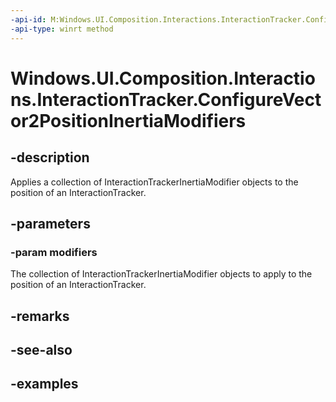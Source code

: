```yaml
---
-api-id: M:Windows.UI.Composition.Interactions.InteractionTracker.ConfigureVector2PositionInertiaModifiers(Windows.Foundation.Collections.IIterable{Windows.UI.Composition.Interactions.InteractionTrackerVector2InertiaModifier})
-api-type: winrt method
---
```


<!-- Method syntax.
public void InteractionTracker.ConfigureVector2PositionInertiaModifiers(IIterable<InteractionTrackerVector2InertiaModifier> modifiers)
-->

# Windows.UI.Composition.Interactions.InteractionTracker.ConfigureVector2PositionInertiaModifiers

## -description

Applies a collection of InteractionTrackerInertiaModifier objects to the position of an InteractionTracker.



## -parameters
### -param modifiers

The collection of InteractionTrackerInertiaModifier objects to apply to the position of an InteractionTracker.

## -remarks

## -see-also

## -examples

